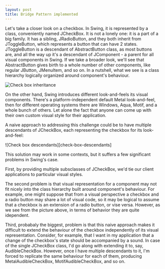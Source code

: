 ```yaml
---
layout: post
title: Bridge Pattern implemented
---
```


Let's take a closer look on a checkbox. In Swing, it is represented by a class,
conveniently named JCheckBox. It is not a lonely one: it is a part of a big
family. It has a sibling, JRadioButton, and they both inherit from
JToggleButton, which represents a button that can have 2 states. JToggleButton
is a descendant of AbstractButton class, as most buttons are, and all the way up
it's a descendant of JComponent - a parent for all visual components in
Swing. If we take a broader look, we'll see that AbstractButton gives birth to a
whole number of other components, like regular JButton, JMenuItem, and so on. In
a nutshell, what we see is a class hierarchy logically organized around
component's behaviour.

![Check box inheritance][check-box-inheritance]

On the other hand, Swing introduces different look-and-feels its visual
components. There's a platform-independent default Metal look-and-feel, then for
different operating systems there are Windows, Aqua, Motif, and a whole bunch of
others. Let alone the fact that anyone can come up with their own custom visual
style for their application.

A naive approach to addressing this challenge could be to have multiple
descendants of JCheckBox, each representing the checkbox for its look-and-feel: 

![Check box descendants][check-box-descendants]

This solution may work in some contexts, but it suffers a few significant
problems in Swing's case. 

First, by providing multiple subsclasses of JCheckBox, we'd tie our client
applications to particular visual styles. 

The second problem is that visual representation for a component may not fit
nicely into the class hierarchy built around component's behaviour. For example,
one might suppose that from a visual perspective a checkbox and a radio button
may share a lot of visual code, so it may be logical to assume that a checkbox
is an extension of a radio button, or vise versa. However, as we see from the
picture above, in terms of behavior they are quite idependent. 

Third, probabaly the biggest, problem is that this naive approach makes it
difficult to extend the behaviour of the checkbox independently of its visual
representation. Consider, for example, that I want in my application that a
change of the checkbox's state should be accompanied by a sound. In case of the
single JCheckBox class, I'd go along with extending it to, say,
AudibleCheckBox. However, once I have multiple descendants to it, I'm forced
to replicate the same behaviour for each of them, producing
MetalAudibleCheckBox, MotifAudibleCheckBox, and so on. 


[check-box-inheritance]: https://docs.google.com/drawings/d/1QH2ZOBNoqP95-S-JvHvzUnjDlJbtvS-O8qHLi23HP90/pub?w=396&h=232





